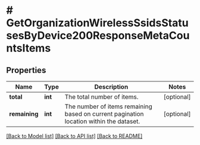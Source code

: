 # # GetOrganizationWirelessSsidsStatusesByDevice200ResponseMetaCountsItems

## Properties

Name | Type | Description | Notes
------------ | ------------- | ------------- | -------------
**total** | **int** | The total number of items. | [optional]
**remaining** | **int** | The number of items remaining based on current pagination location within the dataset. | [optional]

[[Back to Model list]](../../README.md#models) [[Back to API list]](../../README.md#endpoints) [[Back to README]](../../README.md)
